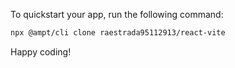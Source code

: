 To quickstart your app, run the following command: 

```bash
npx @ampt/cli clone raestrada95112913/react-vite
```

Happy coding!